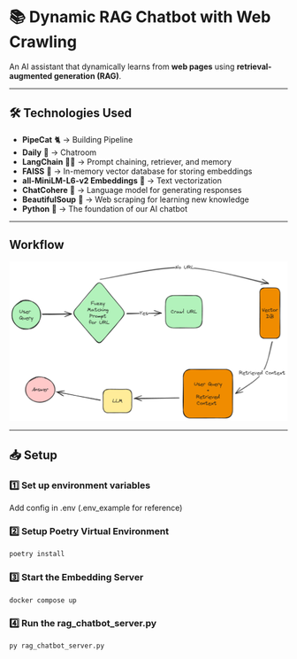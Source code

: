 # 📚 Dynamic RAG Chatbot with Web Crawling

An AI assistant that dynamically learns from **web pages** using **retrieval-augmented generation (RAG)**.  

---

## 🛠️ Technologies Used
- **PipeCat** 🐈 → Building Pipeline
- **Daily** 💬 → Chatroom
- **LangChain** 🦜🔗 → Prompt chaining, retriever, and memory  
- **FAISS** 🏪 → In-memory vector database for storing embeddings  
- **all-MiniLM-L6-v2  Embeddings** 🤖 → Text vectorization  
- **ChatCohere** 🧠 → Language model for generating responses  
- **BeautifulSoup** 🍜 → Web scraping for learning new knowledge  
- **Python** 🐍 → The foundation of our AI chatbot  

---
## Workflow

<img src="workflow.png" alt="grid"><br>

---

## 📥 Setup

### 1️⃣ Set up environment variables
Add config in .env (.env_example for reference)

### 2️⃣ Setup Poetry Virtual Environment
```bash
poetry install
```

### 3️⃣ Start the Embedding Server
```
docker compose up
```

### 4️⃣ Run the rag_chatbot_server.py
```bash
py rag_chatbot_server.py
```
